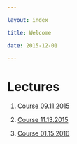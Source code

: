 ```yaml
---

layout: index

title: Welcome

date: 2015-12-01

---
```


# Lectures

1. [Course 09.11.2015]({{site.baseurl}}/courses/masters_thesis/10092015.html)

2. [Course 11.13.2015]({{site.baseurl}}/courses/masters_thesis/11132015.html)

3. [Course 01.15.2016]({{site.baseurl}}/courses/masters_thesis/01152016.html)
